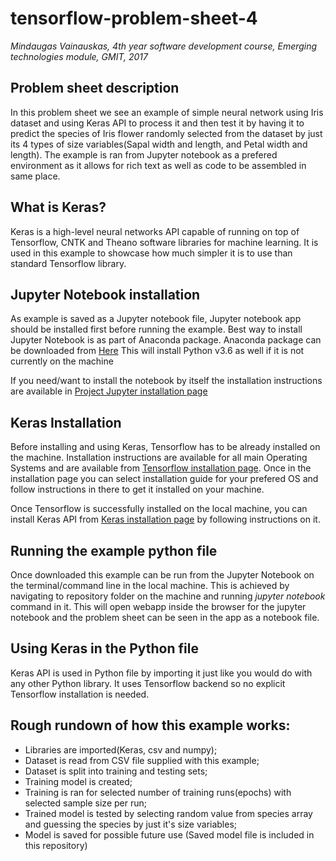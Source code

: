 # tensorflow-problem-sheet-4
*Mindaugas Vainauskas, 4th year software development course, Emerging technologies module, GMIT, 2017*

## Problem sheet description
In this problem sheet we see an example of simple neural network using Iris dataset and using Keras API to process it and then test it by having it to predict the species of Iris flower randomly selected from the dataset by just its 4 types of size variables(Sapal width and length, and Petal width and length). The example is ran from Jupyter notebook as a prefered environment as it allows for rich text as well as code to be assembled in same place.

## What is Keras?
Keras is a high-level neural networks API capable of running on top of Tensorflow, CNTK and Theano software libraries for machine learning. It is used in this example to showcase how much simpler it is to use than standard Tensorflow library.

## Jupyter Notebook installation
As example is saved as a Jupyter notebook file, Jupyter notebook app should be installed first before running the example.
Best way to install Jupyter Notebook is as part of Anaconda package. Anaconda package can be downloaded from [Here](https://conda.io/docs/user-guide/install/download.html) This will install Python v3.6 as well if it is not currently on the machine

If you need/want to install the notebook by itself the installation instructions are available in [Project Jupyter installation page](http://jupyter.org/install.html)

## Keras Installation
Before installing and using Keras, Tensorflow has to be already installed on the machine. Installation instructions are available for all main Operating Systems and are available from [Tensorflow installation page](https://www.tensorflow.org/install/). Once in the installation page you can select installation guide for your prefered OS and follow instructions in there to get it installed on your machine.

Once Tensorflow is successfully installed on the local machine, you can install Keras API from [Keras installation page](https://keras.io/#installation) by following instructions on it.

## Running the example python file
Once downloaded this example can be run from the Jupyter Notebook on the terminal/command line in the local machine. This is achieved by navigating to repository folder on the machine and running *jupyter notebook* command in it. This will open webapp inside the browser for the jupyter notebook and the problem sheet can be seen in the app as a notebook file.

## Using Keras in the Python file
Keras API is used in Python file by importing it just like you would do with any other Python library. It uses Tensorflow backend so no explicit Tensorflow installation is needed.

## Rough rundown of how this example works:
 - Libraries are imported(Keras, csv and numpy);
 - Dataset is read from CSV file supplied with this example;
 - Dataset is split into training and testing sets;
 - Training model is created;
 - Training is ran for selected number of training runs(epochs) with selected sample size per run;
 - Trained model is tested by selecting random value from species array and guessing the species by just it's size variables;
 - Model is saved for possible future use (Saved model file is included in this repository)
